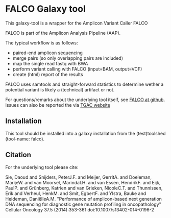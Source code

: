 FALCO Galaxy tool
====================

This galaxy-tool is a wrapper for the Amplicon Variant Caller FALCO

FALCO is part of the Amplicon Analysis Pipeline (AAP).

The typical workflow is as follows:
* paired-end amplicon sequencing
* merge pairs (so only overlapping pairs are included)
* map the single read fastq with BWA
* perform variant calling with FALCO (input=BAM, output=VCF)
* create (html) report of the results

FALCO uses samtools and straight-forward statistics to determine wether a
potential variant is likely a (technical) artifact or not.

For questions/remarks about the underlying tool itself, see [FALCO at github]. Issues can also be reported the via [TGAC website]

[Falco at github]: https://github.com/tgac-vumc/falco/
[TGAC website]: http://www.tgac.nl/

Installation
---------------------

This tool should be installed into a galaxy installation from the (test)toolshed (tool-name: falco).


Citation
---------------------

For the underlying tool please cite: 

Sie, Daoud and Snijders, PeterJ.F. and Meijer, GerritA. and Doeleman, MarijeW. and van Moorsel, MarindaI.H. and van Essen, HendrikF. and Eijk, PaulP. and Grünberg, Katrien and van Grieken, NicoleC.T. and Thunnissen, Erik and Verheul, HenkM. and Smit, EgbertF. and Ylstra, Bauke and Heideman, DaniëlleA.M. "Performance of amplicon-based next generation DNA sequencing for diagnostic gene mutation profiling in oncopathology" Cellular Oncology 37.5 (2014):353-361 doi:10.1007/s13402-014-0196-2

